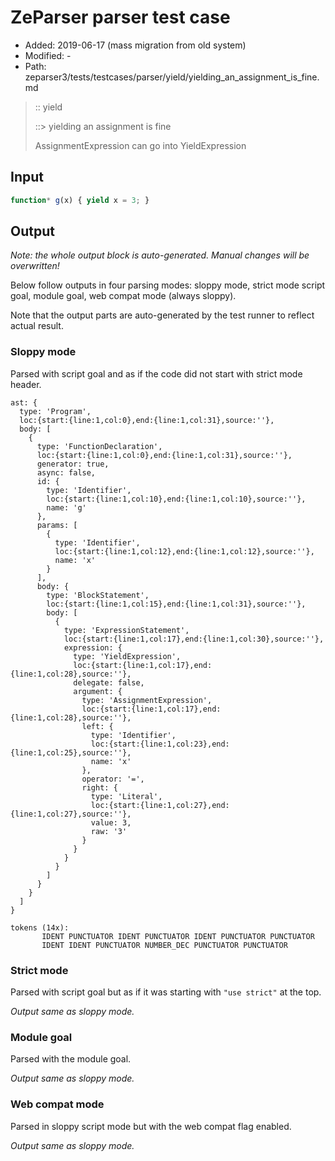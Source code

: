 # ZeParser parser test case

- Added: 2019-06-17 (mass migration from old system)
- Modified: -
- Path: zeparser3/tests/testcases/parser/yield/yielding_an_assignment_is_fine.md

> :: yield
>
> ::> yielding an assignment is fine
>
> AssignmentExpression can go into YieldExpression

## Input

`````js
function* g(x) { yield x = 3; }
`````

## Output

_Note: the whole output block is auto-generated. Manual changes will be overwritten!_

Below follow outputs in four parsing modes: sloppy mode, strict mode script goal, module goal, web compat mode (always sloppy).

Note that the output parts are auto-generated by the test runner to reflect actual result.

### Sloppy mode

Parsed with script goal and as if the code did not start with strict mode header.

`````
ast: {
  type: 'Program',
  loc:{start:{line:1,col:0},end:{line:1,col:31},source:''},
  body: [
    {
      type: 'FunctionDeclaration',
      loc:{start:{line:1,col:0},end:{line:1,col:31},source:''},
      generator: true,
      async: false,
      id: {
        type: 'Identifier',
        loc:{start:{line:1,col:10},end:{line:1,col:10},source:''},
        name: 'g'
      },
      params: [
        {
          type: 'Identifier',
          loc:{start:{line:1,col:12},end:{line:1,col:12},source:''},
          name: 'x'
        }
      ],
      body: {
        type: 'BlockStatement',
        loc:{start:{line:1,col:15},end:{line:1,col:31},source:''},
        body: [
          {
            type: 'ExpressionStatement',
            loc:{start:{line:1,col:17},end:{line:1,col:30},source:''},
            expression: {
              type: 'YieldExpression',
              loc:{start:{line:1,col:17},end:{line:1,col:28},source:''},
              delegate: false,
              argument: {
                type: 'AssignmentExpression',
                loc:{start:{line:1,col:17},end:{line:1,col:28},source:''},
                left: {
                  type: 'Identifier',
                  loc:{start:{line:1,col:23},end:{line:1,col:25},source:''},
                  name: 'x'
                },
                operator: '=',
                right: {
                  type: 'Literal',
                  loc:{start:{line:1,col:27},end:{line:1,col:27},source:''},
                  value: 3,
                  raw: '3'
                }
              }
            }
          }
        ]
      }
    }
  ]
}

tokens (14x):
       IDENT PUNCTUATOR IDENT PUNCTUATOR IDENT PUNCTUATOR PUNCTUATOR
       IDENT IDENT PUNCTUATOR NUMBER_DEC PUNCTUATOR PUNCTUATOR
`````

### Strict mode

Parsed with script goal but as if it was starting with `"use strict"` at the top.

_Output same as sloppy mode._

### Module goal

Parsed with the module goal.

_Output same as sloppy mode._

### Web compat mode

Parsed in sloppy script mode but with the web compat flag enabled.

_Output same as sloppy mode._
